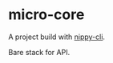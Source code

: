 # micro-core

A project build with [nippy-cli](https://github.com/tilap/nippy-cli).

Bare stack for API.
